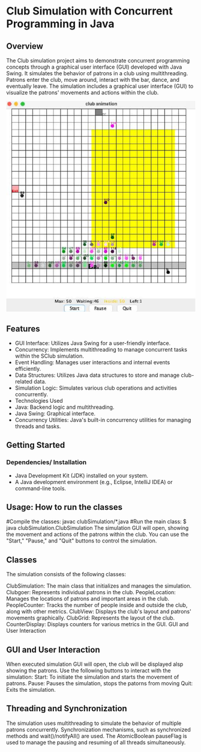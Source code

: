 # Club Simulation with Concurrent Programming in Java
## Overview
The Club simulation project aims to demonstrate concurrent programming concepts through a graphical user interface (GUI) developed with Java Swing. It simulates the behavior of patrons in a club using multithreading. Patrons enter the club, move around, interact with the bar, dance, and eventually leave. The simulation includes a graphical user interface (GUI) to visualize the patrons' movements and actions within the club.

![App Screenshot](https://github.com/Gladmots/club-simulation-concurrent-programming/blob/main/clubSimulation_Concurrent%20Programming/Screenshot%202025-08-24%20194719.png?raw=1)

## Features
- GUI Interface: Utilizes Java Swing for a user-friendly interface.
- Concurrency: Implements multithreading to manage concurrent tasks within the SClub simulation.
- Event Handling: Manages user interactions and internal events efficiently.
- Data Structures: Utilizes Java data structures to store and manage club-related data.
- Simulation Logic: Simulates various club operations and activities concurrently.
- Technologies Used
- Java: Backend logic and multithreading.
- Java Swing: Graphical interface.
- Concurrency Utilities: Java's built-in concurrency utilities for managing threads and tasks.

## Getting Started

### Dependencies/ Installation

- Java Development Kit (JDK) installed on your system.
- A Java development environment (e.g., Eclipse, IntelliJ IDEA) or command-line tools.

## Usage: How to run the classes

#Compile the classes:
javac clubSimulation/*.java
#Run the main class:
$ java clubSimulation.ClubSimulation
The simulation GUI will open, showing the movement and actions of the patrons within the club. You can use the "Start," "Pause," and "Quit" buttons to control the simulation.

## Classes
The simulation consists of the following classes:

ClubSimulation: The main class that initializes and manages the simulation.
Clubgoer: Represents individual patrons in the club.
PeopleLocation: Manages the locations of patrons and important areas in the club.
PeopleCounter: Tracks the number of people inside and outside the club, along with other metrics.
ClubView: Displays the club's layout and patrons' movements graphically.
ClubGrid: Represents the layout of the club.
CounterDisplay: Displays counters for various metrics in the GUI.
GUI and User Interaction

## GUI and User Interaction

When executed simulation GUI will open, the club will be displayed alsp showing the patrons. Use the following buttons to interact with the simulation:
Start: To initiate the simulation and starts the movement of patrons.
Pause: Pauses the simulation, stops the patorns from moving
Quit: Exits the simulation.

## Threading and Synchronization

The simulation uses multithreading to simulate the behavior of multiple patrons concurrently.
Synchronization mechanisms, such as synchronized methods and wait()/notifyAll() are used.
The AtomicBoolean pauseFlag is used to manage the pausing and resuming of all threads simultaneously.
